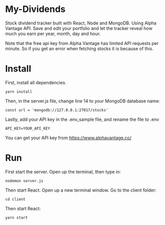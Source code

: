 # My-Dividends
Stock dividend tracker built with React, Node and MongoDB. Using Alpha Vantage API. Save and edit your portfolio and let the tracker reveal how much you earn per year, month, day and hour. 

Note that the free api key from Alpha Vantage has limited API requests per minute. So if you get an error when fetching stocks it is because of this. 

# Install
First, install all dependencies.
``` 
yarn install
```


Then, in the server.js file, change line 14 to your MongoDB database name:
```
const url = 'mongodb://127.0.0.1:27017/stocks'
```


Lastly, add your API key in the .env_sample file, and rename the file to .env
```
API_KEY=YOUR_API_KEY
```
You can get your API key from https://www.alphavantage.co/


# Run
First start the server. Open up the terminal, then type in:
```
nodemon server.js
```


Then start React. Open up a new terminal window. Go to the client folder:
```
cd client
```

Then start React:
```
yarn start
```
